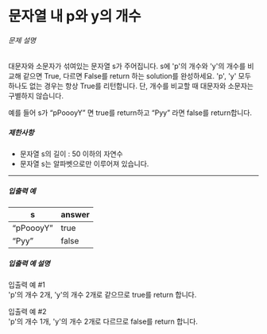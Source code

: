# 문자열 내 p와 y의 개수

<h6>문제 설명</h6>
<p>대문자와 소문자가 섞여있는 문자열 s가 주어집니다. s에 &#39;p&#39;의 개수와 &#39;y&#39;의 개수를 비교해 같으면 True, 다르면 False를 return 하는 solution를 완성하세요. &#39;p&#39;, &#39;y&#39; 모두 하나도 없는 경우는 항상 True를 리턴합니다. 단, 개수를 비교할 때 대문자와 소문자는 구별하지 않습니다.</p>

<p>
    예를 들어 s가 
    <q>pPoooyY</q>
    면 true를 return하고 
    <q>Pyy</q>
    라면 false를 return합니다.
</p>

<h5>제한사항</h5>

<ul>
    <li>문자열 s의 길이 : 50 이하의 자연수</li>
    <li>문자열 s는 알파벳으로만 이루어져 있습니다.</li>
</ul>

<hr>

<h5>입출력 예</h5>
<table>
    <thead>
        <tr>
            <th>s</th>
            <th>answer</th>
        </tr>
    </thead>
    <tbody>
        <tr>
            <td>
                <q>pPoooyY</q>
            </td>
            <td>true</td>
        </tr>
        <tr>
            <td>
                <q>Pyy</q>
            </td>
            <td>false</td>
        </tr>
    </tbody>
</table>
<h5>입출력 예 설명</h5>

<p>
    입출력 예 #1
    <br>
    &#39;p&#39;의 개수 2개, &#39;y&#39;의 개수 2개로 같으므로 true를 return 합니다.
</p>

<p>
    입출력 예 #2
    <br>
    &#39;p&#39;의 개수 1개, &#39;y&#39;의 개수 2개로 다르므로 false를 return 합니다.
</p>